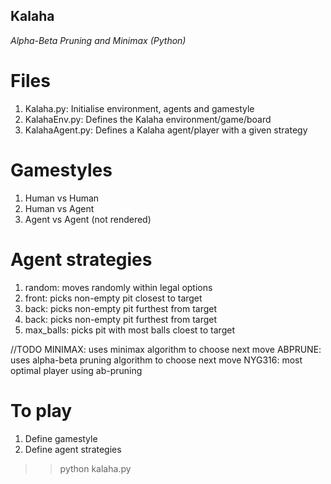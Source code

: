 ## Kalaha
<i>Alpha-Beta Pruning and Minimax (Python)</i>

# Files
1) Kalaha.py: Initialise environment, agents and gamestyle
2) KalahaEnv.py: Defines the Kalaha environment/game/board
3) KalahaAgent.py: Defines a Kalaha agent/player with a given strategy

# Gamestyles
1) Human vs Human
2) Human vs Agent
3) Agent vs Agent (not rendered)

# Agent strategies
1) random: moves randomly within legal options
2) front: picks non-empty pit closest to target
3) back: picks non-empty pit furthest from target
4) back: picks non-empty pit furthest from target
5) max_balls: picks pit with most balls cloest to target

//TODO
MINIMAX: uses minimax algorithm to choose next move
ABPRUNE: uses alpha-beta pruning algorithm to choose next move
NYG316: most optimal player using ab-pruning

# To play
1) Define gamestyle
2) Define agent strategies
>> python kalaha.py
